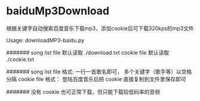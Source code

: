 baiduMp3Download
================

根据关键字自动搜索百度音乐下载mp3，添加cookie后可下载320kps的mp3文件

Usage: downloadMP3-baidu.py <song list file> <cookie file> 

#######
song list file 默认读取 ./download.txt
cookie file 默认读取 ./cookie.txt

#######
song list file 格式: 一行一首歌名即可， 多个关键字（歌手等）以空格分隔
cookie file 格式： 登陆百度音乐后把 cookie 直接复制到文件里保存即可

#######
没有 cookie 也可正常下载，但只能下载较低码率的音频
